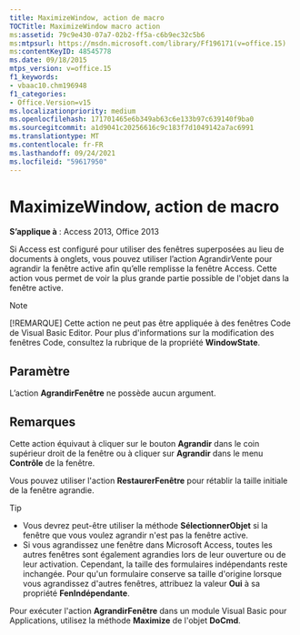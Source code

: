```yaml
---
title: MaximizeWindow, action de macro
TOCTitle: MaximizeWindow macro action
ms:assetid: 79c9e430-07a7-02b2-ff5a-c6b9ec32c5b6
ms:mtpsurl: https://msdn.microsoft.com/library/Ff196171(v=office.15)
ms:contentKeyID: 48545778
ms.date: 09/18/2015
mtps_version: v=office.15
f1_keywords:
- vbaac10.chm196948
f1_categories:
- Office.Version=v15
ms.localizationpriority: medium
ms.openlocfilehash: 171701465e6b349ab63c6e133b97c639140f9ba0
ms.sourcegitcommit: a1d9041c20256616c9c183f7d1049142a7ac6991
ms.translationtype: MT
ms.contentlocale: fr-FR
ms.lasthandoff: 09/24/2021
ms.locfileid: "59617950"
---
```

# <a name="maximizewindow-macro-action"></a>MaximizeWindow, action de macro

**S’applique à** : Access 2013, Office 2013

Si Access est configuré pour utiliser des fenêtres superposées au  lieu de documents à onglets, vous pouvez utiliser l’action AgrandirVente pour agrandir la fenêtre active afin qu’elle remplisse la fenêtre Access. Cette action vous permet de voir la plus grande partie possible de l'objet dans la fenêtre active.

> [!NOTE]
> [!REMARQUE] Cette action ne peut pas être appliquée à des fenêtres Code de Visual Basic Editor. Pour plus d'informations sur la modification des fenêtres Code, consultez la rubrique de la propriété **WindowState**.

## <a name="setting"></a>Paramètre

L’action **AgrandirFenêtre** ne possède aucun argument.

## <a name="remarks"></a>Remarques

Cette action équivaut à cliquer sur le bouton **Agrandir** dans le coin supérieur droit de la fenêtre ou à cliquer sur **Agrandir** dans le menu **Contrôle** de la fenêtre.

Vous pouvez utiliser l'action **RestaurerFenêtre** pour rétablir la taille initiale de la fenêtre agrandie.

> [!TIP]
> - Vous devrez peut-être utiliser la méthode **SélectionnerObjet** si la fenêtre que vous voulez agrandir n'est pas la fenêtre active.
> - Si vous agrandissez une fenêtre dans Microsoft Access, toutes les autres fenêtres sont également agrandies lors de leur ouverture ou de leur activation. Cependant, la taille des formulaires indépendants reste inchangée. Pour qu'un formulaire conserve sa taille d'origine lorsque vous agrandissez d'autres fenêtres, attribuez la valeur **Oui** à sa propriété **FenIndépendante**.

Pour exécuter l'action **AgrandirFenêtre** dans un module Visual Basic pour Applications, utilisez la méthode **Maximize** de l'objet **DoCmd**.

